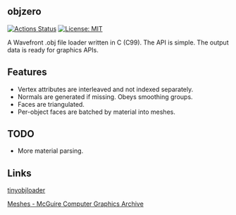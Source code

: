 ## objzero

[![Actions Status](https://github.com/jpcy/objzero/workflows/build/badge.svg)](https://github.com/jpcy/objzero/actions) [![License: MIT](https://img.shields.io/badge/License-MIT-yellow.svg)](https://opensource.org/licenses/MIT)

A Wavefront .obj file loader written in C (C99). The API is simple. The output data is ready for graphics APIs.

## Features
* Vertex attributes are interleaved and not indexed separately.
* Normals are generated if missing. Obeys smoothing groups.
* Faces are triangulated.
* Per-object faces are batched by material into meshes.

## TODO
* More material parsing.

## Links
[tinyobjloader](https://github.com/syoyo/tinyobjloader)

[Meshes - McGuire Computer Graphics Archive](https://casual-effects.com/data)
